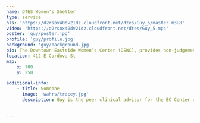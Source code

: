 ```yaml
---
name: DTES Women's Shelter
type: service
hls: 'https://d2rsox40dv21dz.cloudfront.net/dtes/Guy_5/master.m3u8'
video: 'https://d2rsox40dv21dz.cloudfront.net/dtes/Guy_5.mp4'
poster: 'guy/poster.jpg'
profile: 'guy/profile.jpg'
background: 'guy/background.jpg'
bio: The Downtown Eastside Women’s Center (DEWC), provides non-judgemental, low-barrier, 24 hour emergency housing for homeless, self-identified women in the DTES. Women can access meals, counselling, advocacy and outreach programs in a nurturing and empowering setting.
location: 412 E Cordova St
map:
    x: 700
    y: 250

additional-info: 
    - title: Someone
      image: 'wahrs/tracey.jpg'
      description: Guy is the peer clinical advisor for the BC Center on Substance Use, as well as the Overdose Emergency Response and Regional Addiction Program at Vancouver Coastal Health. He is an advocate for harm reduction, and shares his lived experiences with substance use as a reference for positive change.
    

---
```

